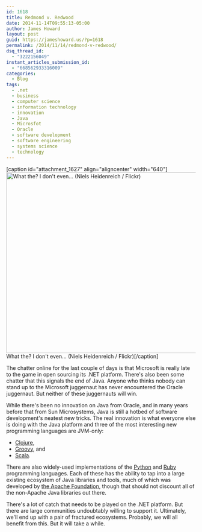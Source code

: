 ```yaml
---
id: 1618
title: Redmond v. Redwood
date: 2014-11-14T09:55:13-05:00
author: James Howard
layout: post
guid: https://jameshoward.us/?p=1618
permalink: /2014/11/14/redmond-v-redwood/
dsq_thread_id:
  - "3222156049"
instant_articles_submission_id:
  - "668562933316009"
categories:
  - Blog
tags:
  - .net
  - business
  - computer science
  - information technology
  - innovation
  - Java
  - Microsfot
  - Oracle
  - software development
  - software engineering
  - systems science
  - technology
---
```

[caption id="attachment_1627" align="aligncenter" width="640"]<a href="https://jameshoward.us/wp-content/uploads/2014/11/8903529_2824fb78cc_z.jpg"><img src="https://jameshoward.us/wp-content/uploads/2014/11/8903529_2824fb78cc_z.jpg" alt="What the? I don&#039;t even... (Niels Heidenreich / Flickr)" width="640" height="480" class="size-full wp-image-1627" /></a> What the? I don't even... (Niels Heidenreich / Flickr)[/caption]

The chatter online for the last couple of days is that Microsoft is really late to the game in open sourcing its .NET platform.  There's also been some chatter that this signals the end of Java.  Anyone who thinks nobody can stand up to the Microsoft juggernaut has never encountered the Oracle juggernaut.  But neither of these juggernauts will win.

While there's been no innovation on Java from Oracle, and in many years before that from Sun Microsystems, Java is still a hotbed of software development's neatest new tricks.  The real innovation is what everyone else is doing with the Java platform and three of the most interesting new programming languages are JVM-only:

* [Clojure](http://clojure.org/),
* [Groovy](http://groovy-lang.org/), and
* [Scala](http://www.scala-lang.org/).

There are also widely-used implementations of the [Python](http://www.jython.org) and [Ruby](http://www.jruby.org/) programming languages.  Each of these has the ability to tap into a large existing ecosystem of Java libraries and tools, much of which was developed by [the Apache Foundation](http://www.apache.org), though that should not discount all of the non-Apache Java libraries out there.

There's a lot of catch that needs to be played on the .NET platform.  But there are large communities undoubtably willing to support it.  Ultimately, we'll end up with a pair of fractured ecosystems.  Probably, we will all benefit from this.  But it will take a while.
